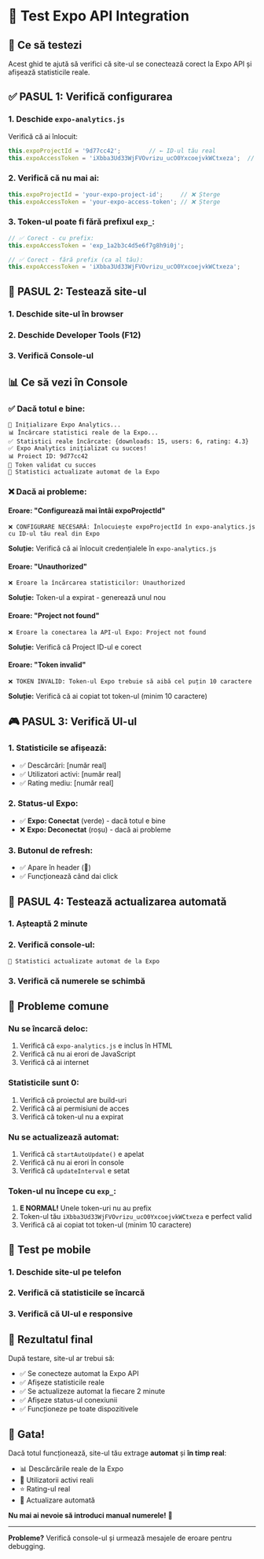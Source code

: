# 🧪 Test Expo API Integration

## 🎯 Ce să testezi

Acest ghid te ajută să verifici că site-ul se conectează corect la Expo API și afișează statisticile reale.

## ✅ **PASUL 1: Verifică configurarea**

### 1. **Deschide `expo-analytics.js`**
Verifică că ai înlocuit:
```javascript
this.expoProjectId = '9d77cc42';        // ← ID-ul tău real
this.expoAccessToken = 'iXbba3Ud33WjFVOvrizu_ucO0YxcoejvkWCtxeza';  // ← Token-ul tău real
```

### 2. **Verifică că nu mai ai:**
```javascript
this.expoProjectId = 'your-expo-project-id';     // ❌ Șterge
this.expoAccessToken = 'your-expo-access-token'; // ❌ Șterge
```

### 3. **Token-ul poate fi fără prefixul `exp_`:**
```javascript
// ✅ Corect - cu prefix:
this.expoAccessToken = 'exp_1a2b3c4d5e6f7g8h9i0j';

// ✅ Corect - fără prefix (ca al tău):
this.expoAccessToken = 'iXbba3Ud33WjFVOvrizu_ucO0YxcoejvkWCtxeza';
```

## 🧪 **PASUL 2: Testează site-ul**

### 1. **Deschide site-ul în browser**
### 2. **Deschide Developer Tools (F12)**
### 3. **Verifică Console-ul**

## 📊 **Ce să vezi în Console**

### ✅ **Dacă totul e bine:**
```
🔄 Inițializare Expo Analytics...
📊 Încărcare statistici reale de la Expo...
✅ Statistici reale încărcate: {downloads: 15, users: 6, rating: 4.3}
✅ Expo Analytics inițializat cu succes!
📊 Proiect ID: 9d77cc42
🔑 Token validat cu succes
🔄 Statistici actualizate automat de la Expo
```

### ❌ **Dacă ai probleme:**

#### **Eroare: "Configurează mai întâi expoProjectId"**
```
❌ CONFIGURARE NECESARĂ: Înlocuiește expoProjectId în expo-analytics.js cu ID-ul tău real din Expo
```
**Soluție:** Verifică că ai înlocuit credențialele în `expo-analytics.js`

#### **Eroare: "Unauthorized"**
```
❌ Eroare la încărcarea statisticilor: Unauthorized
```
**Soluție:** Token-ul a expirat - generează unul nou

#### **Eroare: "Project not found"**
```
❌ Eroare la conectarea la API-ul Expo: Project not found
```
**Soluție:** Verifică că Project ID-ul e corect

#### **Eroare: "Token invalid"**
```
❌ TOKEN INVALID: Token-ul Expo trebuie să aibă cel puțin 10 caractere
```
**Soluție:** Verifică că ai copiat tot token-ul (minim 10 caractere)

## 🎮 **PASUL 3: Verifică UI-ul**

### 1. **Statisticile se afișează:**
- ✅ Descărcări: [număr real]
- ✅ Utilizatori activi: [număr real]
- ✅ Rating mediu: [număr real]

### 2. **Status-ul Expo:**
- ✅ **Expo: Conectat** (verde) - dacă totul e bine
- ❌ **Expo: Deconectat** (roșu) - dacă ai probleme

### 3. **Butonul de refresh:**
- ✅ Apare în header (🔄)
- ✅ Funcționează când dai click

## 🔄 **PASUL 4: Testează actualizarea automată**

### 1. **Așteaptă 2 minute**
### 2. **Verifică console-ul:**
```
🔄 Statistici actualizate automat de la Expo
```

### 3. **Verifică că numerele se schimbă**

## 🚨 **Probleme comune**

### **Nu se încarcă deloc:**
1. Verifică că `expo-analytics.js` e inclus în HTML
2. Verifică că nu ai erori de JavaScript
3. Verifică că ai internet

### **Statisticile sunt 0:**
1. Verifică că proiectul are build-uri
2. Verifică că ai permisiuni de acces
3. Verifică că token-ul nu a expirat

### **Nu se actualizează automat:**
1. Verifică că `startAutoUpdate()` e apelat
2. Verifică că nu ai erori în console
3. Verifică că `updateInterval` e setat

### **Token-ul nu începe cu `exp_`:**
1. **E NORMAL!** Unele token-uri nu au prefix
2. Token-ul tău `iXbba3Ud33WjFVOvrizu_ucO0YxcoejvkWCtxeza` e perfect valid
3. Verifică că ai copiat tot token-ul (minim 10 caractere)

## 📱 **Test pe mobile**

### 1. **Deschide site-ul pe telefon**
### 2. **Verifică că statisticile se încarcă**
### 3. **Verifică că UI-ul e responsive**

## 🎯 **Rezultatul final**

După testare, site-ul ar trebui să:
- ✅ Se conecteze automat la Expo API
- ✅ Afișeze statisticile reale
- ✅ Se actualizeze automat la fiecare 2 minute
- ✅ Afișeze status-ul conexiunii
- ✅ Funcționeze pe toate dispozitivele

## 🚀 **Gata!**

Dacă totul funcționează, site-ul tău extrage **automat** și **în timp real**:
- 📊 Descărcările reale de la Expo
- 👥 Utilizatorii activi reali
- ⭐ Rating-ul real
- 🔄 Actualizare automată

**Nu mai ai nevoie să introduci manual numerele!** 🎉

---

**Probleme?** Verifică console-ul și urmează mesajele de eroare pentru debugging.
